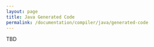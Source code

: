 ```yaml
---
layout: page
title: Java Generated Code
permalink: /documentation/compiler/java/generated-code
---
```


TBD